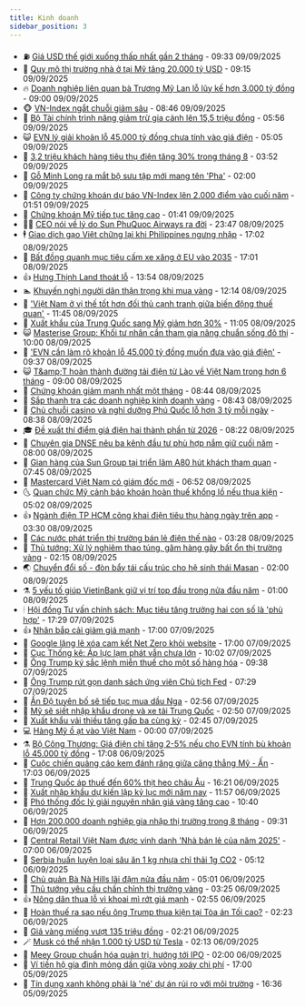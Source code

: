 ```yaml
---
title: Kinh doanh
sidebar_position: 3
---
```


<!-- vnexpress-kinh-doanh:START -->
- ⛽️ [Giá USD thế giới xuống thấp nhất gần 2 tháng](https://vnexpress.net/gia-usd-the-gioi-xuong-thap-nhat-gan-2-thang-4937038.html) - 09:33 09/09/2025
- 🐲 [Quy mô thị trường nhà ở tại Mỹ tăng 20.000 tỷ USD](https://vnexpress.net/quy-mo-thi-truong-nha-o-tai-my-tang-20-000-ty-usd-4936873.html) - 09:15 09/09/2025
- 🔥 [Doanh nghiệp liên quan bà Trương Mỹ Lan lỗ lũy kế hơn 3.000 tỷ đồng](https://vnexpress.net/doanh-nghiep-lien-quan-ba-truong-my-lan-lo-luy-ke-hon-3-000-ty-dong-4936993.html) - 09:00 09/09/2025
- 🐵 [VN-Index ngắt chuỗi giảm sâu](https://vnexpress.net/vn-index-ngat-chuoi-giam-sau-4937058.html) - 08:46 09/09/2025
- 🦅 [Bộ Tài chính trình nâng giảm trừ gia cảnh lên 15,5 triệu đồng](https://vnexpress.net/bo-tai-chinh-trinh-nang-giam-tru-gia-canh-len-15-5-trieu-dong-4936932.html) - 05:56 09/09/2025
- 😺 [EVN lý giải khoản lỗ 45.000 tỷ đồng chưa tính vào giá điện](https://vnexpress.net/evn-ly-giai-khoan-lo-45-000-ty-dong-chua-tinh-vao-gia-dien-4936867.html) - 05:05 09/09/2025
- 🤩 [3,2 triệu khách hàng tiêu thụ điện tăng 30% trong tháng 8](https://vnexpress.net/3-2-trieu-khach-hang-tieu-thu-dien-tang-30-trong-thang-8-4936826.html) - 03:52 09/09/2025
- 🌮 [Gỗ Minh Long ra mắt bộ sưu tập mới mang tên &#39;Pha&#39;](https://vnexpress.net/go-minh-long-ra-mat-bo-suu-tap-moi-mang-ten-pha-4936480.html) - 02:00 09/09/2025
- 🧰 [Công ty chứng khoán dự báo VN-Index lên 2.000 điểm vào cuối năm](https://vnexpress.net/cong-ty-chung-khoan-du-bao-vn-index-len-2-000-diem-vao-cuoi-nam-4936421.html) - 01:51 09/09/2025
- 🤔 [Chứng khoán Mỹ tiếp tục tăng cao](https://vnexpress.net/chung-khoan-my-tang-tiep-4936753.html) - 01:41 09/09/2025
- 🧑‍💻 [CEO nói về lý do Sun PhuQuoc Airways ra đời](https://vnexpress.net/ceo-noi-ve-ly-do-sun-phuquoc-airways-ra-doi-4936692.html) - 23:47 08/09/2025
- 🕴 [Giao dịch gạo Việt chững lại khi Philippines ngưng nhập](https://vnexpress.net/giao-dich-gao-viet-chung-lai-khi-philippines-ngung-nhap-4936562.html) - 17:02 08/09/2025
- 🦩 [Bất đồng quanh mục tiêu cấm xe xăng ở EU vào 2035](https://vnexpress.net/bat-dong-quanh-muc-tieu-cam-xe-xang-o-eu-vao-2035-4936549.html) - 17:01 08/09/2025
- 👍 [Hưng Thịnh Land thoát lỗ](https://vnexpress.net/hung-thinh-land-thoat-lo-4936628.html) - 13:54 08/09/2025
- 🏊 [Khuyến nghị người dân thận trọng khi mua vàng](https://vnexpress.net/khuyen-nghi-nguoi-dan-than-trong-khi-mua-vang-4936654.html) - 12:14 08/09/2025
- 🤡 [&#39;Việt Nam ở vị thế tốt hơn đối thủ cạnh tranh giữa biến động thuế quan&#39;](https://vnexpress.net/viet-nam-o-vi-the-tot-hon-doi-thu-canh-tranh-giua-bien-dong-thue-quan-4936626.html) - 11:45 08/09/2025
- 👀 [Xuất khẩu của Trung Quốc sang Mỹ giảm hơn 30%](https://vnexpress.net/xuat-khau-cua-trung-quoc-sang-my-giam-hon-30-4936515.html) - 11:05 08/09/2025
- 😺 [Masterise Group: Khối tư nhân cần tham gia nâng chuẩn sống đô thị](https://vnexpress.net/masterise-group-khoi-tu-nhan-can-tham-gia-nang-chuan-song-do-thi-4936627.html) - 10:00 08/09/2025
- 🦣 [&#39;EVN cần làm rõ khoản lỗ 45.000 tỷ đồng muốn đưa vào giá điện&#39;](https://vnexpress.net/evn-can-lam-ro-khoan-lo-45-000-ty-dong-muon-dua-vao-gia-dien-4936260.html) - 09:37 08/09/2025
- 😺 [T&amp;amp;T hoàn thành đường tải điện từ Lào về Việt Nam trong hơn 6 tháng](https://vnexpress.net/t-t-hoan-thanh-duong-tai-dien-tu-lao-ve-viet-nam-trong-hon-6-thang-4936509.html) - 09:00 08/09/2025
- 💼 [Chứng khoán giảm mạnh nhất một tháng](https://vnexpress.net/chung-khoan-giam-manh-nhat-mot-thang-4936575.html) - 08:44 08/09/2025
- 🤗 [Sắp thanh tra các doanh nghiệp kinh doanh vàng](https://vnexpress.net/sap-thanh-tra-cac-doanh-nghiep-kinh-doanh-vang-4936566.html) - 08:43 08/09/2025
- 👀 [Chủ chuỗi casino và nghỉ dưỡng Phú Quốc lỗ hơn 3 tỷ mỗi ngày](https://vnexpress.net/chu-chuoi-casino-va-nghi-duong-phu-quoc-lo-hon-3-ty-moi-ngay-4936517.html) - 08:38 08/09/2025
- 🎓 [Đề xuất thí điểm giá điện hai thành phần từ 2026](https://vnexpress.net/de-xuat-thi-diem-gia-dien-hai-thanh-phan-tu-2026-4936558.html) - 08:22 08/09/2025
- 🗽 [Chuyên gia DNSE nêu ba kênh đầu tư phù hợp nắm giữ cuối năm](https://vnexpress.net/chuyen-gia-dnse-neu-ba-kenh-dau-tu-phu-hop-nam-giu-cuoi-nam-4936519.html) - 08:00 08/09/2025
- 🚀 [Gian hàng của Sun Group tại triển lãm A80 hút khách tham quan](https://vnexpress.net/gian-hang-cua-sun-group-tai-trien-lam-a80-hut-khach-tham-quan-4936521.html) - 07:45 08/09/2025
- 🤗 [Mastercard Việt Nam có giám đốc mới](https://vnexpress.net/mastercard-viet-nam-co-giam-doc-moi-4936424.html) - 06:52 08/09/2025
- 🌜 [Quan chức Mỹ cảnh báo khoản hoàn thuế khổng lồ nếu thua kiện](https://vnexpress.net/quan-chuc-my-canh-bao-khoan-hoan-thue-khong-lo-neu-thua-kien-4936372.html) - 05:02 08/09/2025
- 👍 [Ngành điện TP HCM công khai điện tiêu thụ hàng ngày trên app](https://vnexpress.net/nganh-dien-tp-hcm-cong-khai-dien-tieu-thu-hang-ngay-tren-app-4936347.html) - 03:30 08/09/2025
- 🤖 [Các nước phát triển thị trường bán lẻ điện thế nào](https://vnexpress.net/cac-nuoc-phat-trien-thi-truong-ban-le-dien-the-nao-4935737.html) - 03:28 08/09/2025
- 🫣 [Thủ tướng: Xử lý nghiêm thao túng, găm hàng gây bất ổn thị trường vàng](https://vnexpress.net/thu-tuong-xu-ly-nghiem-thao-tung-gam-hang-gay-bat-on-thi-truong-vang-4936323.html) - 02:15 08/09/2025
- 🌏 [Chuyển đổi số - đòn bẩy tái cấu trúc cho hệ sinh thái Masan](https://vnexpress.net/chuyen-doi-so-don-bay-tai-cau-truc-cho-he-sinh-thai-masan-4936210.html) - 02:00 08/09/2025
- ⚗️ [5 yếu tố giúp VietinBank giữ vị trí top đầu trong nửa đầu năm](https://vnexpress.net/5-yeu-to-giup-vietinbank-giu-vi-tri-top-dau-trong-nua-dau-nam-4935629.html) - 01:00 08/09/2025
- 🕯 [Hội đồng Tư vấn chính sách: Mục tiêu tăng trưởng hai con số là &#39;phù hợp&#39;](https://vnexpress.net/hoi-dong-tu-van-chinh-sach-muc-tieu-tang-truong-hai-con-so-la-phu-hop-4936243.html) - 17:29 07/09/2025
- 👍 [Nhãn bắp cải giảm giá mạnh](https://vnexpress.net/nhan-bap-cai-giam-gia-manh-4936105.html) - 17:00 07/09/2025
- 🤠 [Google lặng lẽ xóa cam kết Net Zero khỏi website](https://vnexpress.net/google-lang-le-xoa-cam-ket-net-zero-khoi-website-4936089.html) - 17:00 07/09/2025
- 🌊 [Cục Thống kê: Áp lực lạm phát vẫn chưa lớn](https://vnexpress.net/cuc-thong-ke-ap-luc-lam-phat-van-chua-lon-4936181.html) - 10:02 07/09/2025
- 🌈 [Ông Trump ký sắc lệnh miễn thuế cho một số hàng hóa](https://vnexpress.net/ong-trump-ky-sac-lenh-mien-thue-cho-mot-so-hang-hoa-4936145.html) - 09:38 07/09/2025
- 🥳 [Ông Trump rút gọn danh sách ứng viên Chủ tịch Fed](https://vnexpress.net/ong-trump-rut-gon-danh-sach-ung-vien-chu-tich-fed-4936100.html) - 07:29 07/09/2025
- 🐻 [Ấn Độ tuyên bố sẽ tiếp tục mua dầu Nga](https://vnexpress.net/an-do-tuyen-bo-se-tiep-tuc-mua-dau-nga-4936083.html) - 02:56 07/09/2025
- 💫 [Mỹ sẽ siết nhập khẩu drone và xe tải Trung Quốc](https://vnexpress.net/my-se-siet-nhap-khau-drone-va-xe-tai-trung-quoc-4936049.html) - 02:50 07/09/2025
- 🤩 [Xuất khẩu vải thiều tăng gấp ba cùng kỳ](https://vnexpress.net/xuat-khau-vai-thieu-tang-gap-ba-cung-ky-4936079.html) - 02:45 07/09/2025
- 💻 [Hàng Mỹ ồ ạt vào Việt Nam](https://vnexpress.net/hang-my-o-at-vao-viet-nam-4935958.html) - 00:00 07/09/2025
- ⚗️ [Bộ Công Thương: Giá điện chỉ tăng 2-5% nếu cho EVN tính bù khoản lỗ 45.000 tỷ đồng](https://vnexpress.net/bo-cong-thuong-gia-dien-chi-tang-2-5-neu-cho-evn-tinh-bu-khoan-lo-45-000-ty-dong-4936048.html) - 17:08 06/09/2025
- 🌈 [Cuộc chiến quảng cáo kem đánh răng giữa căng thẳng Mỹ - Ấn](https://vnexpress.net/cuoc-chien-quang-cao-kem-danh-rang-giua-cang-thang-my-an-4935992.html) - 17:03 06/09/2025
- 🌝 [Trung Quốc áp thuế đến 60% thịt heo châu Âu](https://vnexpress.net/trung-quoc-ap-thue-den-60-thit-heo-chau-au-4936045.html) - 16:21 06/09/2025
- 🥸 [Xuất nhập khẩu dự kiến lập kỷ lục mới năm nay](https://vnexpress.net/xuat-nhap-khau-du-kien-lap-ky-luc-moi-nam-nay-4935969.html) - 11:57 06/09/2025
- 🦆 [Phó thống đốc lý giải nguyên nhân giá vàng tăng cao](https://vnexpress.net/pho-thong-doc-ly-giai-nguyen-nhan-gia-vang-tang-cao-4935981.html) - 10:40 06/09/2025
- 🌋 [Hơn 200.000 doanh nghiệp gia nhập thị trường trong 8 tháng](https://vnexpress.net/hon-200-000-doanh-nghiep-gia-nhap-thi-truong-trong-8-thang-4935975.html) - 09:31 06/09/2025
- 🦍 [Central Retail Việt Nam được vinh danh &#39;Nhà bán lẻ của năm 2025&#39;](https://vnexpress.net/central-retail-viet-nam-duoc-vinh-danh-nha-ban-le-cua-nam-2025-4935814.html) - 07:00 06/09/2025
- 🤔 [Serbia huấn luyện loại sâu ăn 1 kg nhựa chỉ thải 1g CO2](https://vnexpress.net/serbia-huan-luyen-loai-sau-an-1-kg-nhua-chi-thai-1g-co2-4935883.html) - 05:12 06/09/2025
- 🧰 [Chủ quản Bà Nà Hills lãi đậm nửa đầu năm](https://vnexpress.net/chu-quan-ba-na-hills-lai-dam-nua-dau-nam-4935823.html) - 05:01 06/09/2025
- 🌝 [Thủ tướng yêu cầu chấn chỉnh thị trường vàng](https://vnexpress.net/thu-tuong-yeu-cau-chan-chinh-thi-truong-vang-4935819.html) - 03:25 06/09/2025
- 👍 [Nông dân thua lỗ vì khoai mì rớt giá mạnh](https://vnexpress.net/nong-dan-thua-lo-vi-khoai-mi-rot-gia-manh-4935565.html) - 02:55 06/09/2025
- 🗽 [Hoàn thuế ra sao nếu ông Trump thua kiện tại Tòa án Tối cao?](https://vnexpress.net/hoan-thue-ra-sao-neu-ong-trump-thua-kien-tai-toa-an-toi-cao-4935633.html) - 02:23 06/09/2025
- 🐎 [Giá vàng miếng vượt 135 triệu đồng](https://vnexpress.net/gia-vang-hom-nay-vuot-135-trieu-dong-4935787.html) - 02:21 06/09/2025
- 🪄 [Musk có thể nhận 1.000 tỷ USD từ Tesla](https://vnexpress.net/musk-co-the-nhan-1-000-ty-usd-tu-tesla-4935783.html) - 02:13 06/09/2025
- 🎊 [Meey Group chuẩn hóa quản trị, hướng tới IPO](https://vnexpress.net/meey-group-chuan-hoa-quan-tri-huong-toi-ipo-4934829.html) - 02:00 06/09/2025
- 🗽 [Ví tiền hộ gia đình mỏng dần giữa vòng xoáy chi phí](https://vnexpress.net/vi-tien-ho-gia-dinh-mong-dan-giua-vong-xoay-chi-phi-4933392.html) - 17:00 05/09/2025
- 🦩 [Tín dụng xanh không phải là &#39;né&#39; dự án rủi ro với môi trường](https://vnexpress.net/tin-dung-xanh-khong-phai-la-ne-du-an-rui-ro-voi-moi-truong-4935677.html) - 16:36 05/09/2025<!-- vnexpress-kinh-doanh:END -->

